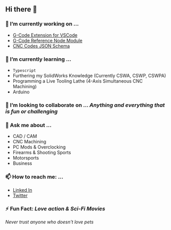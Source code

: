 ## Hi there 👋

### 🔭 I’m currently working on ...
 - [G-Code Extension for VSCode](https://github.com/appliedengdesign/vscode-gcode-syntax)
 - [G-Code Reference Node Module](https://github.com/appliedengdesign/gcode-reference)
 - [CNC Codes JSON Schema](https://github.com/appliedengdesign/cnccodes-json-schema)

### 🌱 I’m currently learning ...
 - `Typescript`
 - Furthering my SolidWorks Knowledge (Currently CSWA, CSWP, CSWPA)
 - Programming a Live Tooling Lathe (4-Axis Simultaneous CNC Machining)
 - Arduino

### 👯 I’m looking to collaborate on ... *Anything and everything that is fun or challenging*

### 💬 Ask me about ...
 - CAD / CAM
 - CNC Machining
 - PC Mods & Overclocking
 - Firearms & Shooting Sports
 - Motorsports
 - Business

### 📫 How to reach me: ...
 - [Linked In](https://www.linkedin.com/in/mikecentola/)
 - [Twitter](https://twitter.com/mikecentola)

### ⚡ Fun Fact: *Love action & Sci-Fi Movies*

*Never trust anyone who doesn't love pets*

<!--
**mikecentola/mikecentola** is a ✨ _special_ ✨ repository because its `README.md` (this file) appears on your GitHub profile.

Here are some ideas to get you started:

- 🔭 I’m currently working on ...
- 🌱 I’m currently learning ...
- 👯 I’m looking to collaborate on ...
- 🤔 I’m looking for help with ...
- 💬 Ask me about ...
- 📫 How to reach me: ...
- 😄 Pronouns: ...
- ⚡ Fun fact: ...
-->
